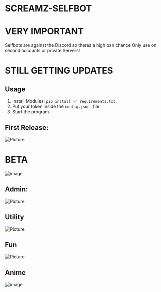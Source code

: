 # SCREAMZ-SELFBOT
# VERY IMPORTANT
Selfbots are against the Discord so theres a high ban chance
Only use on second accounts or private Servers!
# STILL GETTING UPDATES
## Usage
1. Install Modules: ``pip install -r requirements.txt``.
2. Put your token inside the ``config.json `` file.
3. Start the program.
## First Release:
![Picture](https://cdn.discordapp.com/attachments/816951499544068116/877092553411923988/unknown.png)
# BETA
![image](https://user-images.githubusercontent.com/78593516/130056792-e94fc907-5748-43ee-827a-504a6144f144.png)
## Admin:
![Picture](https://cdn.discordapp.com/attachments/877254501663408149/877261895369900102/unknown.png)
## Utility
![Picture](https://cdn.discordapp.com/attachments/816951499544068116/877259335699431494/unknown.png)
## Fun 
![Picture](https://cdn.discordapp.com/attachments/816951499544068116/877259426187325460/unknown.png)
## Anime
![image](https://user-images.githubusercontent.com/78593516/130056505-3cf86425-bbcf-4ab0-9819-97c80a4d29d7.png)

